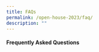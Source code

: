 ```yaml
---
title: FAQs
permalink: /open-house-2023/faq/
description: ""
---
```

#### Frequently Asked Questions
